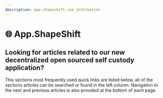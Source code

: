 ```yaml
---
description: app.shapeshift.com information
---
```


# 🌐 App.ShapeShift

## Looking for articles related to our new decentralized open sourced self custody application?

This sections most frequently used quick links are listed below, all of the sections articles can be searched or found in the left column. Navigation to the next and previous articles is also provided at the bottom of each page.
